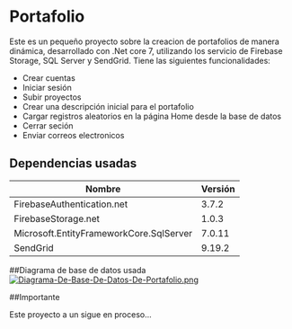 # Portafolio 

Este es un pequeño proyecto sobre la creacion de portafolios de manera dinámica,  desarrollado con .Net core 7, utilizando los servicio de Firebase Storage, SQL Server y SendGrid. Tiene las siguientes funcionalidades:

- Crear cuentas
- Iniciar sesión
- Subir proyectos
- Crear una descripción inicial para el portafolio
- Cargar registros aleatorios en la página Home desde la base de datos
- Cerrar seción 
- Enviar correos electronicos

## Dependencias usadas

Nombre  | Versión
------------- | -------------
FirebaseAuthentication.net | 3.7.2
FirebaseStorage.net | 1.0.3 
Microsoft.EntityFrameworkCore.SqlServer | 7.0.11
SendGrid | 9.19.2

##Diagrama de base de datos usada
[![Diagrama-De-Base-De-Datos-De-Portafolio.png](https://i.postimg.cc/PJzhgJSJ/Diagrama-De-Base-De-Datos-De-Portafolio.png)](https://postimg.cc/p5Tg8WbM)



##Importante

Este proyecto a un sigue en proceso...
